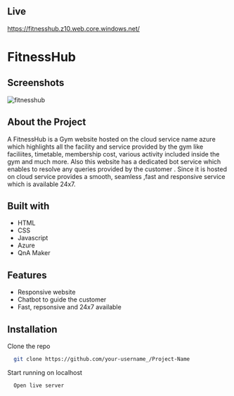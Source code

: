 ## Live

https://fitnesshub.z10.web.core.windows.net/
# FitnessHub




## Screenshots

![fitnesshub](https://user-images.githubusercontent.com/61001158/153746931-3af756da-5398-4df5-9985-e63c5608de76.jpg)


## About the Project

A FitnessHub is a Gym website hosted on the cloud service name azure which highlights all the facility and service provided by the gym like faciliites, timetable, membership cost, various activity included inside the gym and much more. Also this website has a dedicated bot service which enables  to resolve any queries provided by the customer . Since it is hosted on cloud service provides a smooth, seamless ,fast and responsive service which is available 24x7.


## Built with

- HTML
- CSS
- Javascript
- Azure
- QnA Maker

##  Features
- Responsive website
- Chatbot to guide the customer
- Fast, repsonsive and 24x7 available




## Installation

Clone the repo

```bash
  git clone https://github.com/your-username_/Project-Name
```



Start running on localhost 

```bash
  Open live server
```
    
